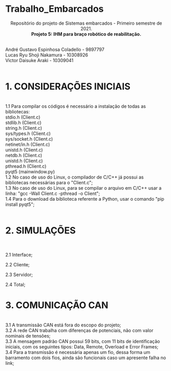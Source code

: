 # Trabalho_Embarcados
<p align="center">
Repositório do projeto de Sistemas embarcados - Primeiro semestre de 2021. <br/>
<b> Projeto 5: IHM para braço robótico de reabilitação. </b>

<p align="left">
<br/>
André Gustavo Espinhosa Coladello - 9897797
<br/>
Lucas Ryu Shoji Nakamura - 10308926
<br/>
Victor Daisuke Araki - 10309041
<br/>
<br/>
  

<h1> 1. CONSIDERAÇÕES INICIAIS </h1> <br/>
    1.1 Para compilar os códigos é necessário a instalação de todas as bibliotecas: <br/>
      stdio.h (Client.c) <br/>
      stdlib.h (Client.c) <br/>
      string.h (Client.c) <br/>
      sys/types.h (Client.c) <br/>
      sys/socket.h (Client.c) <br/>
      netinet/in.h (Client.c) <br/>
      unistd.h (Client.c) <br/>
      netdb.h (Client.c) <br/>
      unistd.h (Client.c) <br/>
      pthread.h (Client.c) <br/>
      pyqt5 (mainwindow.py) <br/>
    1.2 No caso de uso do Linux, o compilador de C/C++ já possui as bibliotecas necessárias para o "Client.c"; <br/>
    1.3 No caso de uso do Linux, para se compilar o arquivo em C/C++ usar a linha: "gcc -Wall Client.c -pthread -o Client"; <br/>
    1.4 Para o download da biblioteca referente a Python, usar o comando "pip install pyqt5"; <br/>
  <br/>
  
  
<h1> 2. SIMULAÇÕES </h1>  <br/>

  2.1 Interface;   <br/>
  
  2.2 Cliente;   <br/>
  
  2.3 Servidor;   <br/>
  
  2.4 Total;   <br/>
  
  
<h1> 3. COMUNICAÇÃO CAN </h1>  <br/>
    3.1 A transmissão CAN está fora do escopo do projeto;  <br/>
    3.2 A rede CAN trabalha com diferenças de potenciais, não com valor nominais de tensões;   <br/>
    3.3 A mensagem padrão CAN possui 59 bits, com 11 bits de identificação iniciais, com os seguintes tipos: Data, Remote, Overload e Error Frames;   <br/>
    3.4 Para a transmissão é necessária apenas um fio, dessa forma um barramento com dois fios, ainda são funcionais caso um apresente falha no link;  <br/>

</p>

